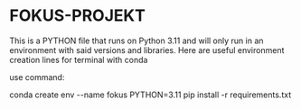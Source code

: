 # FOKUS-PROJEKT

This is a PYTHON file that runs on Python 3.11 and will only run in an environment with said versions and libraries.
Here are useful environment creation lines for terminal with conda

use command:

conda create env --name fokus PYTHON=3.11
pip install -r requirements.txt